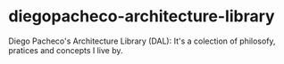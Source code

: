 # diegopacheco-architecture-library
Diego Pacheco's Architecture Library (DAL): It's a colection of philosofy, pratices and concepts I live by.
